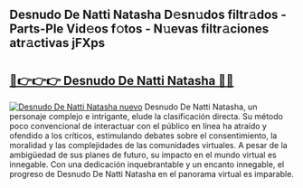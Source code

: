 ## Desnudo De Natti Natasha D𝚎sn𝚞dos filtr𝚊dos - Parts-PIe Vid𝚎os f𝚘tos - N𝚞evas filtr𝚊ciones atr𝚊ctivas jFXps

# <h2><a href="http://mb43nns.tromn.icu/?c=Desnudo+De+Natti+Natasha">🔗👉👉👉 Desnudo De Natti Natasha 🔗🔗</a></h2>

[![Desnudo De Natti Natasha nuevo](https://i.imgur.com/pEAQMta.gif)](http://mb43nns.tromn.icu/?c=Desnudo+De+Natti+Natasha)
Desnudo De Natti Natasha, un personaje complejo e intrigante, elude la clasificación directa. Su método poco convencional de interactuar con el público en línea ha atraído y ofendido a los críticos, estimulando debates sobre el consentimiento, la moralidad y las complejidades de las comunidades virtuales. A pesar de la ambigüedad de sus planes de futuro, su impacto en el mundo virtual es innegable. Con una dedicación inquebrantable y un encanto innegable, el progreso de Desnudo De Natti Natasha en el panorama virtual es imparable.
